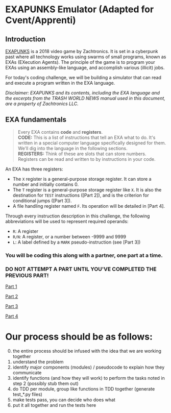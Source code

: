 
# EXAPUNKS Emulator (Adapted for Cvent/Apprenti)

## Introduction

[EXAPUNKS] is a 2018 video game by Zachtronics. It is set in a cyberpunk past
where all technology works using swarms of small programs, known as EXAs
(EXecution Agents). The principle of the game is to program your EXAs using an
assembly-like language, and accomplish various (illicit) jobs. 

For today's coding challenge, we will be building a simulator that can read and
execute a program written in the EXA language.

[EXAPUNKS]: http://www.zachtronics.com/exapunks/

_Disclaimer: EXAPUNKS and its contents, including the EXA language and the
excerpts from the TRASH WORLD NEWS manual used in this document, are a
property of Zachtronics LLC._

## EXA fundamentals

> Every EXA contains **code** and **registers**.  
> **CODE:** This is a list of instructions that tell an EXA what to do. It's
> written in a special computer language specifically designed for them. We'll
> dig into the language in the following sections.   
> **REGISTERS:** Think of these are slots that can store numbers. Registers
> can be read and written to by instructions in your code. 

An EXA has three registers:

* The `X` register is a general-purpose storage register. It can store a
  number and initially contains 0.
* The `T` register is a general-purpose storage register like `X`. It is also
  the destination for `TEST` instructions ([Part 2]), and is the
  criterion for conditional jumps ([Part 3]).
* A file handling register named `F`. Its operation will be detailed in
  [Part 4].

Through every instruction description in this challenge, the following
abbreviations will be used to represent required operands:

* `R`: A register
* `R/N`: A register, or a number between -9999 and 9999
* `L`: A label defined by a `MARK` pseudo-instruction (see [Part 3])

### You will be coding this along with a partner, one part at a time.
### DO NOT ATTEMPT A PART UNTIL YOU'VE COMPLETED THE PREVIOUS PART!

[Part 1](https://github.com/davewadestein/CVent-Apprenti-Academy/blob/main/project/EXAPUNKS/EXAPunks-Part-1.md)

[Part 2](https://github.com/davewadestein/CVent-Apprenti-Academy/blob/main/project/EXAPUNKS/EXAPunks-Part-2.md)

[Part 3](https://github.com/davewadestein/CVent-Apprenti-Academy/blob/main/project/EXAPUNKS/EXAPunks-Part-3.md)

[Part 4](https://github.com/davewadestein/CVent-Apprenti-Academy/blob/main/project/EXAPUNKS/EXAPunks-Part-4.md)

# Our process should be as follows:
0. the entire process should be infused with the idea that we are working together
1. understand the problem
2. identify major components (modules) / pseudocode to explain how they communicate 
3. identify functions (and how they will work) to perform the tasks noted in step 2 (possibly stub them out)
4. do TDD per module, group like functions in TDD together (generate test_*.py files)
5. make tests pass, you can decide who does what
6. put it all together and run the tests here
